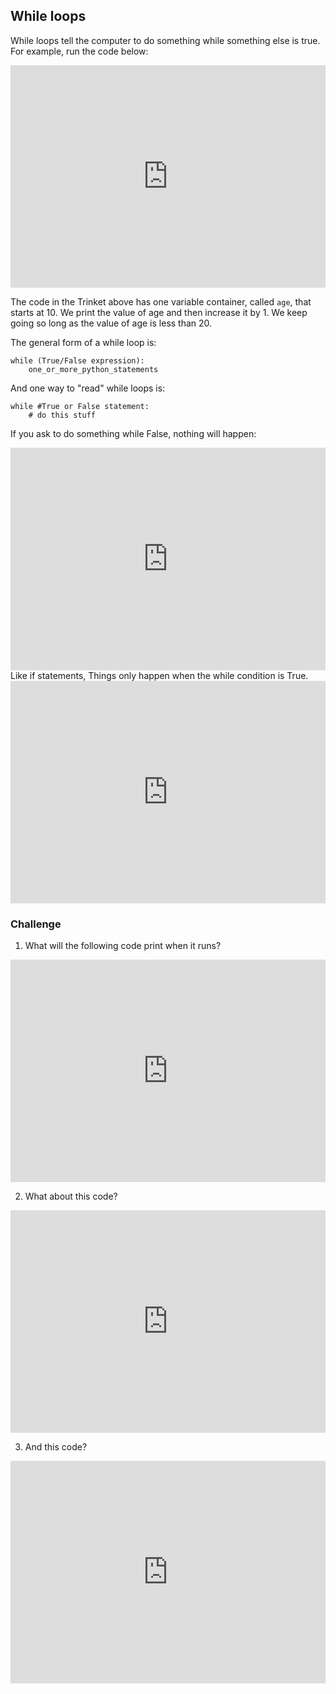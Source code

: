 ## While loops

While loops tell the computer to do something while something else is true. For example, run the code below:

<iframe src="https://trinket.io/embed/python/274ae68c56" width="100%" height="356" frameborder="0" marginwidth="0" marginheight="0" allowfullscreen></iframe>

The code in the Trinket above has one variable container, called `age`, that starts at 10. We print the value of age and then increase it by 1. We keep going so long as the value of age is less than 20.

The general form of a while loop is:

```
while (True/False expression):
    one_or_more_python_statements
```

And one way to "read" while loops is:

```
while #True or False statement:
    # do this stuff
```

If you ask to do something while False, nothing will happen:

<iframe src="https://trinket.io/embed/python/5dd6cb8fe7" width="100%" height="356" frameborder="0" marginwidth="0" marginheight="0" allowfullscreen></iframe>
Like if statements, Things only happen when the while condition is True.

<iframe src="https://trinket.io/embed/python/1b5ab2e14d" width="100%" height="356" frameborder="0" marginwidth="0" marginheight="0" allowfullscreen></iframe>

### Challenge

1. What will the following code print when it runs?

<iframe src="https://trinket.io/embed/python/9286884e85" width="100%" height="356" frameborder="0" marginwidth="0" marginheight="0" allowfullscreen></iframe>

2. What about this code?

<iframe src="https://trinket.io/embed/python/246ed85413" width="100%" height="356" frameborder="0" marginwidth="0" marginheight="0" allowfullscreen></iframe>

3. And this code?

<iframe src="https://trinket.io/embed/python/9a5c179fb9" width="100%" height="356" frameborder="0" marginwidth="0" marginheight="0" allowfullscreen></iframe>
